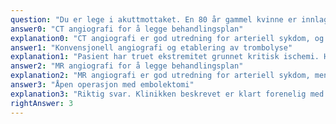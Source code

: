 ```yaml
---
question: "Du er lege i akuttmottaket. En 80 år gammel kvinne er innlagt med akutt smerter i venstre arm. Hun er tidligere sprek, men noe glemsk. Hun har kjent atrieflimmer og bruker derfor antikoagulantia. Smertene oppstod plutselig for 4 timer siden, hånda ble da blek og kald. Ved undersøkelse kan du kjenne puls proksimalt i a.brachialis, men ingen puls eller Dopplersignal perifert for dette. Hun har nedsatt berøringssans og greier ikke bevege venstre hånd eller fingrer. Hva er beste videre plan for denne pasienten?"
answer0: "CT angiografi for å legge behandlingsplan"
explanation0: "CT angiografi er god utredning for arteriell sykdom, og som regel det beste alternativet ved utredning ved øyeblikkelig hjelp situasjon. Imidlertid er denne pasienten i behov for rask revaskularisering for å berge ekstremiteten. Sannsynlig diagnose er emboli distalt for a.brachialis, og riktig tiltak er rask operasjon med embolektomi. Det er ikke behov for CT angiografi, som da kun er en 'tidstyv'."
answer1: "Konvensjonell angiografi og etablering av trombolyse"
explanation1: "Pasient har truet ekstremitet grunnet kritisk ischemi. Hun er i behov for umiddelbar revaskularisering som i dette eksempelet er embolektomi (åpen operasjon). Trombolysebehandling er ikke et alternativ ved umiddelbart truet ekstremitet, da behandlingen må gå over lenger tid for å oppnå resultat."
answer2: "MR angiografi for å legge behandlingsplan"
explanation2: "MR angiografi er god utredning for arteriell sykdom, men vil ofte ikke være tilgjengelig som ø.hjelps undersøkelse. Den er mer krevende å utføre tidsmessig, særlig med tanke på tolkning av bildene. Denne pasienten trenger rask behandling for å berge ekstremiteten. Kartlegging med MR angiografi tar tid og er i dette tilfellet unødvendig."
answer3: "Åpen operasjon med embolektomi"
explanation3: "Riktig svar. Klinikken beskrevet er klart forenelig med truet ekstremitet grunnet kritisk ischemi. Sykehistorien er forenelig med emboli grunnet atrieflimmer. Det er allerede 4 timer siden innsetting av symptomer. Hun er i behov for umiddelbar revaskularisering i form av åpen operasjon med embolektomi. Man har ikke behov for preoperativ røntgendiagnostikk, men pasienten bør undersøkes med angiografi peroperativt for å sikre resultat av embolektomien."
rightAnswer: 3
---
```

